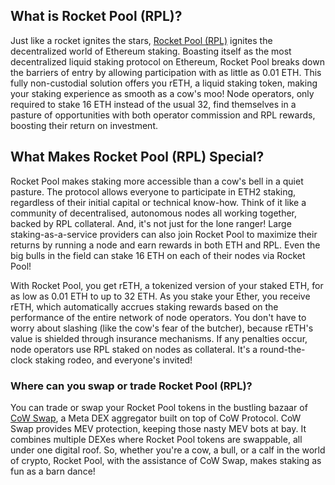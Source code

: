<h2>What is Rocket Pool (RPL)?</h2>

<p>Just like a rocket ignites the stars, <a href="https://docs.rocketpool.net/overview/" rel="nofollow noreferrer noopener" target="_blank">Rocket Pool (RPL)</a> ignites the decentralized world of Ethereum staking. Boasting itself as the most decentralized liquid staking protocol on Ethereum, Rocket Pool breaks down the barriers of entry by allowing participation with as little as 0.01 ETH. This fully non-custodial solution offers you rETH, a liquid staking token, making your staking experience as smooth as a cow's moo! Node operators, only required to stake 16 ETH instead of the usual 32, find themselves in a pasture of opportunities with both operator commission and RPL rewards, boosting their return on investment.</p>

<h2>What Makes Rocket Pool (RPL) Special?</h2>

<p>Rocket Pool makes staking more accessible than a cow's bell in a quiet pasture. The protocol allows everyone to participate in ETH2 staking, regardless of their initial capital or technical know-how. Think of it like a community of decentralised, autonomous nodes all working together, backed by RPL collateral. And, it's not just for the lone ranger! Large staking-as-a-service providers can also join Rocket Pool to maximize their returns by running a node and earn rewards in both ETH and RPL. Even the big bulls in the field can stake 16 ETH on each of their nodes via Rocket Pool!</p>

<p>With Rocket Pool, you get rETH, a tokenized version of your staked ETH, for as low as 0.01 ETH to up to 32 ETH. As you stake your Ether, you receive rETH, which automatically accrues staking rewards based on the performance of the entire network of node operators. You don't have to worry about slashing (like the cow's fear of the butcher), because rETH's value is shielded through insurance mechanisms. If any penalties occur, node operators use RPL staked on nodes as collateral. It's a round-the-clock staking rodeo, and everyone's invited!</p>

<h3>Where can you swap or trade Rocket Pool (RPL)?</h3>

<p>You can trade or swap your Rocket Pool tokens in the bustling bazaar of <a href="https://swap.cow.fi/" rel="noopener" target="_blank">CoW Swap</a>, a Meta DEX aggregator built on top of CoW Protocol. CoW Swap provides MEV protection, keeping those nasty MEV bots at bay. It combines multiple DEXes where Rocket Pool tokens are swappable, all under one digital roof. So, whether you're a cow, a bull, or a calf in the world of crypto, Rocket Pool, with the assistance of CoW Swap, makes staking as fun as a barn dance!</p>
